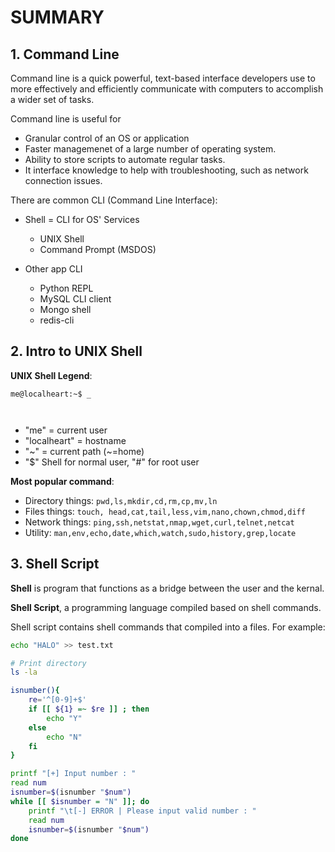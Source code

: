 # SUMMARY

## 1. Command Line

Command line is a quick powerful, text-based interface developers use to more effectively and efficiently communicate with computers to accomplish a wider set of tasks.

Command line is useful for
- Granular control of an OS or application
- Faster managemenet of a large number of operating system.
- Ability to store scripts to automate regular tasks.
- It interface knowledge to help with troubleshooting, such as network connection issues.

There are common CLI (Command Line Interface):

- Shell = CLI for OS' Services
    - UNIX Shell
    - Command Prompt (MSDOS)

- Other app CLI
    - Python REPL
    - MySQL CLI client
    - Mongo shell
    - redis-cli

## 2. Intro to UNIX Shell
**UNIX Shell Legend**:

```
me@localheart:~$ _



```

- "me" = current user
- "localheart" = hostname
- "~" = current path (~=home)
- "$" Shell for normal user, "#" for root user

**Most popular command**:

- Directory things: `pwd,ls,mkdir,cd,rm,cp,mv,ln`
- Files things: `touch, head,cat,tail,less,vim,nano,chown,chmod,diff`
- Network things: `ping,ssh,netstat,nmap,wget,curl,telnet,netcat`
- Utility: `man,env,echo,date,which,watch,sudo,history,grep,locate`

## 3. Shell Script
**Shell** is program that functions as a bridge between the user and the kernal.

**Shell Script**, a programming language compiled based on shell commands.

Shell script contains shell commands that compiled into a files. For example:

```sh
echo "HALO" >> test.txt

# Print directory
ls -la

isnumber(){
    re='^[0-9]+$'
    if [[ ${1} =~ $re ]] ; then
        echo "Y"
    else
        echo "N"
    fi
}

printf "[+] Input number : "
read num
isnumber=$(isnumber "$num")
while [[ $isnumber = "N" ]]; do
    printf "\t[-] ERROR | Please input valid number : "
    read num
    isnumber=$(isnumber "$num")
done
```